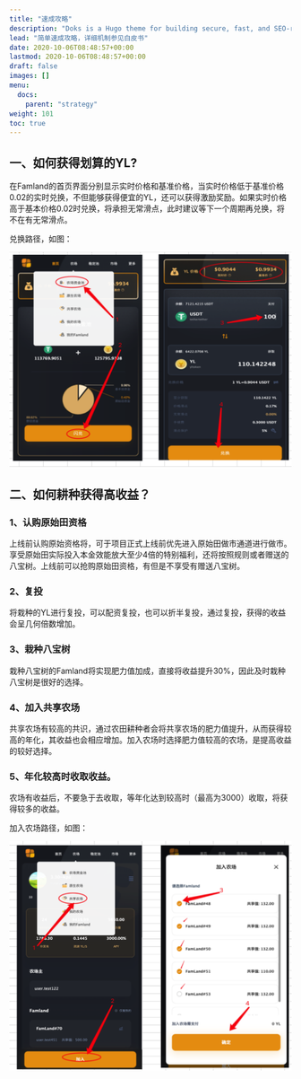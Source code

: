 ```yaml
---
title: "速成攻略"
description: "Doks is a Hugo theme for building secure, fast, and SEO-ready documentation websites, which you can easily update and customize."
lead: "简单速成攻略，详细机制参见白皮书"
date: 2020-10-06T08:48:57+00:00
lastmod: 2020-10-06T08:48:57+00:00
draft: false
images: []
menu:
  docs:
    parent: "strategy"
weight: 101
toc: true
---
```



## 一、如何获得划算的YL?

在Famland的首页界面分别显示实时价格和基准价格，当实时价格低于基准价格0.02的实时兑换，不但能够获得便宜的YL，还可以获得激励奖励。如果实时价格高于基本价格0.02时兑换，将承担无常滑点，此时建议等下一个周期再兑换，将不在有无常滑点。

兑换路径，如图：

![image-20220330231950622](1.png)

## 二、如何耕种获得高收益？

### 1、认购原始田资格

上线前认购原始资格将，可于项目正式上线前优先进入原始田做市通道进行做市。享受原始田实际投入本金效能放大至少4倍的特别福利，还将按照规则或者赠送的八宝树。上线前可以抢购原始田资格，有但是不享受有赠送八宝树。

### 2、复投

将栽种的YL进行复投，可以配资复投，也可以折半复投，通过复投，获得的收益会呈几何倍数增加。

### 3、栽种八宝树

栽种八宝树的Famland将实现肥力值加成，直接将收益提升30%，因此及时栽种八宝树是很好的选择。

### 4、加入共享农场

共享农场有较高的共识，通过农田耕种者会将共享农场的肥力值提升，从而获得较高的年化，其收益也会相应增加。加入农场时选择肥力值较高的农场，是提高收益的较好选择。

### 5、年化较高时收取收益。

农场有收益后，不要急于去收取，等年化达到较高时（最高为3000）收取，将获得较多的收益。

加入农场路径，如图：

![image-20220330231506595](2.png)



